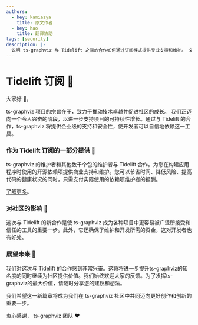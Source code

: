 ```yaml
---
authors:
  - key: kamiazya
    title: 原文作者
  - key: hao
    title: 翻译协助
tags: [security]
description: |-
  说明 ts-graphviz 与 Tidelift 之间的合作如何通过订阅模式提供专业支持和维护。 文章详细介绍了给用户带来的各种好处。包括可靠的更新、安全保证和项目的长期可持续性等。
---
```

# Tidelift 订阅 🌱

大家好 👋，

ts-graphviz 项目的宗旨在于，致力于推动技术卓越并促进社区的成长。
我们正迈向一个令人兴奋的阶段，以进一步支持项目的可持续性增长。通过与 Tidelift 的合作，ts-graphviz 将提供企业级的支持和安全性，使开发者可以自信地依赖这一工具。

<!-- truncate -->

### 作为 Tidelift 订阅的一部分提供 🤝

ts-graphviz 的维护者和其他数千个包的维护者与 Tidelift 合作。为您在构建应用程序时使用的开源依赖项提供商业支持和维护。您可以节省时间、降低风险、提高代码的健康状况的同时，只需支付实际使用的依赖项维护者的报酬。

[了解更多](https://Tidelift.com/subscription/pkg/npm-ts-graphviz?utm_source=npm-ts-graphviz&utm_medium=referral&utm_campaign=enterprise&utm_term=repo)。

### 对社区的影响 🌈

这次与 Tidelift 的新合作是使 ts-graphviz 成为各种项目中更容易被广泛所接受和信任的工具的重要一步。此外，它还确保了维护和开发所需的资金，这对开发者也有好处。

### 展望未来 🌟

我们对这次与 Tidelift 的合作感到非常兴奋。这将将进一步提升ts-graphviz的知名度的同时继续为社区提供价值。我们始终欢迎大家的反馈。为了发挥ts-graphviz的最大价值，请随时分享您的建议和想法。

我们希望这一新篇章将成为我们在 ts-graphviz 社区中共同迈向更好创作和创新的重要一步。

衷心感谢，
ts-graphviz 团队 ❤️
